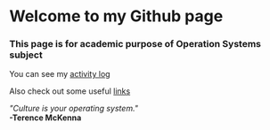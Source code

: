 # Welcome to my Github page
### This page is for academic purpose of Operation Systems subject

You can see my [activity log](https://mohammadbramantyo.github.io/os212/TXT/mylog.txt)

Also check out some useful [links](links.md)

<em>"Culture is your operating system." </em>
<br>
<strong>-Terence McKenna</strong>
